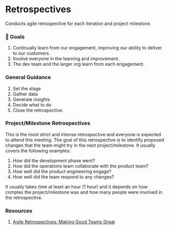 # Retrospectives

Conducts agile retrospective for each iteration and project milestone.

### 🥅 Goals

1. Continually learn from our engagement, improving our ability to deliver to our customers.
2. Involve everyone in the learning and improvement.
3. The dev team and the larger org learn from each engagement.

### General Guidance

1. Set the stage
2. Gather data
3. Generate insights
4. Decide what to do
5. Close the retrospective.

### Project/Milestone Retrospectives

This is the most strict and intense retrospective and everyone is expected to attend this meeting. The goal of this retrospective is to identify proposed changes that the team might try in the next project/milestone. It usually covers the following examples:

1. How did the development phase went?
2. How did the operations team collaborate with the product team?
3. How well did the product engineering engage?
4. How well did the team respond to any changes?

It usually takes time at least an hour (1 hour) and it depends on how complex the project/milestone was and how many people were involved in the retrospective.

### Resources

1. [Agile Retrospectives: Making Good Teams Great](https://www.amazon.com/Agile-Retrospectives-Making-Teams-Great/dp/0977616649)
